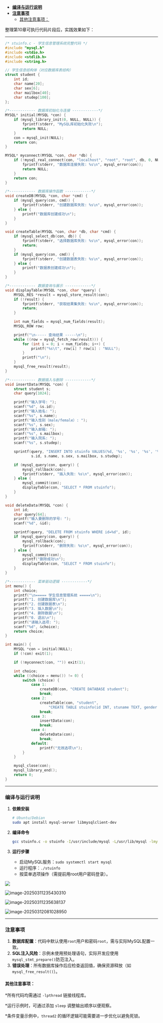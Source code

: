 - [**编译与运行说明**](#编译与运行说明)
- [**注意事项**](#注意事项)
  - [其他注意事项：](#其他注意事项)


整理第10章可执行代码片段后，实践效果如下：

---

```c
/* stuinfo.c - 学生信息管理系统完整代码 */
#include "mysql.h"
#include <stdio.h>
#include <stdlib.h>
#include <string.h>

// 学生信息结构体（对应数据库表结构）
struct student {
    int id;
    char name[20];
    char sex[6];
    char mailbox[40];
    char studep[100];
};

/*------------ 数据库初始化与连接 ------------*/
MYSQL* initial(MYSQL *con) {
    if (mysql_library_init(0, NULL, NULL)) {
        fprintf(stderr, "MySQL库初始化失败\n");
        return NULL;
    }
    con = mysql_init(NULL);
    return con;
}

MYSQL* myconnect(MYSQL *con, char *db) {
    if (!mysql_real_connect(con, "localhost", "root", "root", db, 0, NULL, 0)) {
        fprintf(stderr, "数据库连接失败: %s\n", mysql_error(con));
        return NULL;
    }
    return con;
}

/*------------ 数据库操作函数 ------------*/
void createDB(MYSQL *con, char *cmd) {
    if (mysql_query(con, cmd)) {
        fprintf(stderr, "创建数据库失败: %s\n", mysql_error(con));
    } else {
        printf("数据库创建成功\n");
    }
}

void createTable(MYSQL *con, char *db, char *cmd) {
    if (mysql_select_db(con, db)) {
        fprintf(stderr, "选择数据库失败: %s\n", mysql_error(con));
        return;
    }
    if (mysql_query(con, cmd)) {
        fprintf(stderr, "创建数据表失败: %s\n", mysql_error(con));
    } else {
        printf("数据表创建成功\n");
    }
}

/*------------ 数据查询与展示 ------------*/
void displayTable(MYSQL *con, char *query) {
    MYSQL_RES *result = mysql_store_result(con);
    if (!result) {
        fprintf(stderr, "获取结果集失败: %s\n", mysql_error(con));
        return;
    }

    int num_fields = mysql_num_fields(result);
    MYSQL_ROW row;

    printf("\n----- 查询结果 -----\n");
    while ((row = mysql_fetch_row(result))) {
        for (int i = 0; i < num_fields; i++) {
            printf("%s\t", row[i] ? row[i] : "NULL");
        }
        printf("\n");
    }
    mysql_free_result(result);
}

/*------------ 数据插入与删除 ------------*/
void insertData(MYSQL *con) {
    struct student s;
    char query[1024];

    printf("输入学号: ");
    scanf("%d", &s.id);
    printf("输入姓名: ");
    scanf("%s", s.name);
    printf("输入性别（male/female）: ");
    scanf("%s", s.sex);
    printf("输入邮箱: ");
    scanf("%s", s.mailbox);
    printf("输入院系: ");
    scanf("%s", s.studep);

    sprintf(query, "INSERT INTO stuinfo VALUES(%d, '%s', '%s', '%s', '%s')", 
            s.id, s.name, s.sex, s.mailbox, s.studep);

    if (mysql_query(con, query)) {
        mysql_rollback(con);
        fprintf(stderr, "插入失败: %s\n", mysql_error(con));
    } else {
        mysql_commit(con);
        displayTable(con, "SELECT * FROM stuinfo");
    }
}

void deleteData(MYSQL *con) {
    int id;
    char query[64];
    printf("输入要删除的学号: ");
    scanf("%d", &id);

    sprintf(query, "DELETE FROM stuinfo WHERE id=%d", id);
    if (mysql_query(con, query)) {
        mysql_rollback(con);
        fprintf(stderr, "删除失败: %s\n", mysql_error(con));
    } else {
        mysql_commit(con);
        printf("删除成功\n");
        displayTable(con, "SELECT * FROM stuinfo");
    }
}

/*------------ 菜单驱动逻辑 ------------*/
int menu() {
    int choice;
    printf("\n===== 学生信息管理系统 =====\n");
    printf("1. 创建数据库\n");
    printf("2. 创建数据表\n");
    printf("3. 插入数据\n");
    printf("4. 删除数据\n");
    printf("0. 退出\n");
    printf("请输入选项: ");
    scanf("%d", &choice);
    return choice;
}

int main() {
    MYSQL *con = initial(NULL);
    if (!con) exit(1);

    if (!myconnect(con, "")) exit(1);

    int choice;
    while ((choice = menu()) != 0) {
        switch (choice) {
            case 1:
                createDB(con, "CREATE DATABASE student");
                break;
            case 2:
                createTable(con, "student", 
                    "CREATE TABLE stuinfo(id INT, stuname TEXT, gender TEXT, mailbox TEXT, studep TEXT)");
                break;
            case 3:
                insertData(con);
                break;
            case 4:
                deleteData(con);
                break;
            default:
                printf("无效选项\n");
        }
    }

    mysql_close(con);
    mysql_library_end();
    return 0;
}
```

---

### **编译与运行说明**
1. **依赖安装**  
   ```bash
   # Ubuntu/Debian
   sudo apt install mysql-server libmysqlclient-dev
   ```

2. **编译命令**  
   ```bash
   gcc stuinfo.c -o stuinfo -I/usr/include/mysql -L/usr/lib/mysql -lmysqlclient
   ```

3. **运行步骤**  
   - 启动MySQL服务：`sudo systemctl start mysql`
   - 运行程序：`./stuinfo`
   - 按菜单选项操作（需提前用root用户密码登录）。

![](./assets/image-20250311235401105.png)

![image-20250311235430310](./assets/image-20250311235430310.png)

![image-20250311235638137](./assets/image-20250311235638137.png)

![image-20250312081028950](./assets/image-20250312081028950.png)

---

### **注意事项**

1. **数据库配置**：代码中默认使用`root`用户和密码`root`，需与实际MySQL配置一致。
2. **SQL注入风险**：示例未使用预处理语句，实际开发应使用`mysql_stmt_prepare()`防范注入。
3. **错误处理**：所有数据库操作后应检查返回值，确保资源释放（如`mysql_free_result()`）。

#### 其他注意事项：

*所有代码均需通过 `-lpthread` 链接线程库。  

*运行示例时，可通过添加 `sleep` 调整输出顺序以便观察。  

*条件变量示例中，`thread2` 的循环逻辑可能需要进一步优化以避免死锁。
